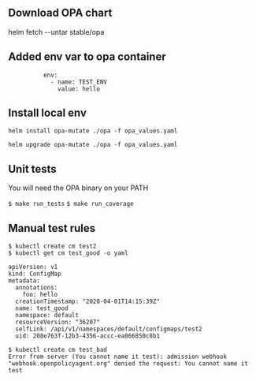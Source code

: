
## Download OPA chart
helm fetch --untar stable/opa

## Added env var to opa container
```
          env:
            - name: TEST_ENV
              value: hello
```

## Install local env
`helm install opa-mutate ./opa -f opa_values.yaml`

`helm upgrade opa-mutate ./opa -f opa_values.yaml`

## Unit tests
You will need the OPA binary on your PATH

`$ make run_tests`
`$ make run_coverage`

## Manual test rules
```
$ kubectl create cm test2
$ kubectl get cm test_good -o yaml

apiVersion: v1
kind: ConfigMap
metadata:
  annotations:
    foo: hello
  creationTimestamp: "2020-04-01T14:15:39Z"
  name: test_good
  namespace: default
  resourceVersion: "36207"
  selfLink: /api/v1/namespaces/default/configmaps/test2
  uid: 208e763f-12b3-4356-accc-ea066850c8b1

```

```
$ kubectl create cm test_bad
Error from server (You cannot name it test): admission webhook "webhook.openpolicyagent.org" denied the request: You cannot name it test
```
